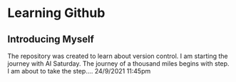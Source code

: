 # Learning Github

## Introducing Myself
The repository was created to learn about version control. I am starting the journey with AI Saturday. The journey of a thousand miles begins with step.
I am about to take the step.... 24/9/2021 11:45pm
